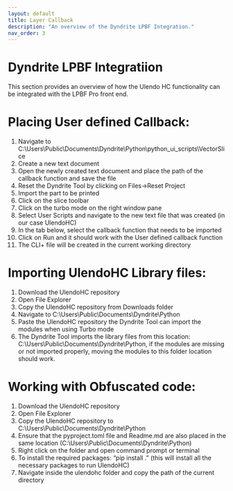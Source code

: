 ```yaml
---
layout: default
title: Layer Callback 
description: "An overview of the Dyndrite LPBF Integration."
nav_order: 3
---
```


# Dyndrite LPBF Integratiion
This section provides an overview of how the Ulendo HC functionality can be integrated with the LPBF Pro front end.

# Placing User defined Callback: 
 1. Navigate to C:\Users\Public\Documents\Dyndrite\Python\python_ui_scripts\VectorSlice
 2. Create a new text document
 3. Open the newly created text document and place the path of the callback function and save the file
 4. Reset the Dyndrite Tool by clicking on Files->Reset Project
 5. Import the part to be printed
 6. Click on the slice toolbar
 7. Click on the turbo mode on the right window pane
 8. Select User Scripts and navigate to the new text file that was created (in our case UlendoHC)
 9. In the tab below, select the callback function that needs to be imported
 10. Click on Run and it should work with the User defined callback function
 11. The CLI+ file will be created in the current working directory 


# Importing UlendoHC Library files:
 1. Download the UlendoHC repository
 2. Open File Explorer
 3. Copy the UlendoHC repository from Downloads folder
 4. Navigate to C:\Users\Public\Documents\Dyndrite\Python
 5. Paste the UlendoHC repository the Dyndrite Tool can import the modules when using Turbo mode
 6. The Dyndrite Tool imports the library files from this location: C:\Users\Public\Documents\Dyndrite\Python, if the modules are missing or not imported properly, moving the modules to this folder location should work.

# Working with Obfuscated code: 
 1. Download the UlendoHC repository
 2. Open File Explorer
 3. Copy the UlendoHC repository to C:\Users\Public\Documents\Dyndrite\Python
 4. Ensure that the pyproject.toml file and Readme.md are also placed in the same location (C:\Users\Public\Documents\Dyndrite\Python)
 5. Right click on the folder and open command prompt or terminal
 6. To install the required packages: “pip install .” (this will install all the necessary packages to run UlendoHC)
 7. Navigate inside the ulendohc folder and copy the path of the current directory 
